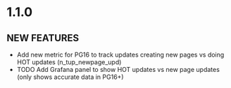 1.1.0
=====
NEW FEATURES
------------
  - Add new metric for PG16 to track updates creating new pages vs doing HOT updates (n_tup_newpage_upd)
  - TODO Add Grafana panel to show HOT updates vs new page updates (only shows accurate data in PG16+)
